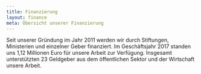```yaml
---
title: Finanzierung
layout: finance
meta: Übersicht unserer Finanzierung
---
```


Seit unserer Gründung im Jahr 2011 werden wir durch Stiftungen, Ministerien und einzelner Geber finanziert. Im Geschäftsjahr 2017 standen uns 1,12 Millionen Euro für unsere Arbeit zur Verfügung. Insgesamt unterstützten 23 Geldgeber aus dem öffentlichen Sektor und der Wirtschaft unsere Arbeit.
